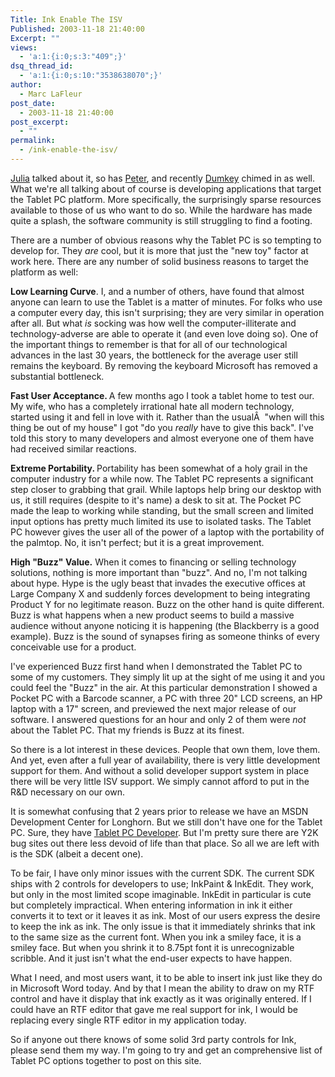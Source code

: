 ```yaml
---
Title: Ink Enable The ISV
Published: 2003-11-18 21:40:00
Excerpt: ""
views:
  - 'a:1:{i:0;s:3:"409";}'
dsq_thread_id:
  - 'a:1:{i:0;s:10:"3538638070";}'
author:
  - Marc LaFleur
post_date:
  - 2003-11-18 21:40:00
post_excerpt:
  - ""
permalink:
  - /ink-enable-the-isv/
---
```

<p><a href="http://weblogs.asp.net/jlerman/posts/32396.aspx" target=_blank>Julia</a> talked about it, so has <a href="http://kstati.com/tabula/posts/775.aspx" target=_blank>Peter</a>, and recently <a href="http://blog.monstuff.com/archives/000105.html" target=_blank>Dumkey</a> chimed in as well. What we're all talking about of course is developing applications that target the Tablet PC platform. More specifically, the surprisingly sparse resources available to those of us who want to do so. While the hardware has made quite a splash, the software community is still struggling to find a footing.</p>
<p>There are a number of obvious reasons why the Tablet PC is so tempting to develop for. They <i>are</i> cool, but it is more that just the "new toy" factor at work here. There are any number of solid business reasons to target the platform as well:</p>
<p><b>Low Learning Curve</b>. I, and a number of others, have found that almost anyone can learn to use the Tablet is a matter of minutes. For folks who use a computer every day, this isn't surprising; they are very similar in operation after all. But what <i>is</i> socking was how well the computer-illiterate and technology-adverse are able to operate it (and even love doing so). One of the important things to remember is that for all of our technological advances in the last 30 years, the bottleneck for the average user still remains the keyboard. By removing the keyboard Microsoft has removed a substantial bottleneck. </p>
<p><b>Fast User Acceptance. </b>A few months ago I took a tablet home to test our. My wife, who has a completely irrational hate all modern technology, started using it and fell in love with it. Rather than the usualÂ  "when will this thing be out of my house" I got "do you <i>really</i> have to give this back". I've told this story to many developers and almost everyone one of them have had received similar reactions.</p>
<p><b>Extreme Portability. </b>Portability has been somewhat of a holy grail in the computer industry for a while now. The Tablet PC represents a significant step closer to grabbing that grail. While laptops help bring our desktop with us, it still requires (despite to it's name) a desk to sit at. The Pocket PC made the leap to working while standing, but the small screen and limited input options has pretty much limited its use to isolated tasks. The Tablet PC however gives the user all of the power of a laptop with the portability of the palmtop. No, it isn't perfect; but it is a great improvement.</p>
<p><b>High "Buzz" Value.</b> When it comes to financing or selling technology solutions, nothing is more important than "buzz". And no, I'm not talking about hype. Hype is the ugly beast that invades the executive offices at Large Company X and suddenly forces development to being integrating Product Y for no legitimate reason. Buzz on the other hand is quite different. Buzz is what happens when a new product seems to build a massive audience without anyone noticing it is happening (the Blackberry is a good example). Buzz is the sound of synapses firing as someone thinks of every conceivable use for a product.</p>
<p>I've experienced Buzz first hand when I demonstrated the Tablet PC to some of my customers. They simply lit up at the sight of me using it and you could feel the "Buzz" in the air. At this particular demonstration I showed a Pocket PC with a Barcode scanner, a PC with three 20" LCD screens, an HP laptop with a 17" screen, and previewed the next major release of our software. I answered questions for an hour and only 2 of them were <i>not </i>about the Tablet PC. That my friends is Buzz at its finest.</p>
<p>So there is a lot interest in these devices. People that own them, love them. And yet, even after a full year of availability, there is very little development support for them. And without a solid developer support system in place there will be very little ISV support. We simply cannot afford to put in the R&D necessary on our own. </p>
<p>It is somewhat confusing that 2 years prior to release we have an MSDN Development Center for Longhorn. But we still don't have one for the Tablet PC. Sure, they have <a href="http://www.tabletpcdeveloper.com./" target=_top>Tablet PC Developer</a>. But I'm pretty sure there are Y2K bug sites out there less devoid of life than that place. So all we are left with is the SDK (albeit a decent one).</p>
<p>To be fair, I have only minor issues with the current SDK. The current SDK ships with 2 controls for developers to use; InkPaint & InkEdit. They work, but only in the most limited scope imaginable. InkEdit in particular is cute but completely impractical. When entering information in ink it either converts it to text or it leaves it as ink. Most of our users express the desire to keep the ink as ink. The only issue is that it immediately shrinks that ink to the same size as the current font. When you ink a smiley face, it is a smiley face. But when you shrink it to 8.75pt font it is unrecognizable scribble. And it just isn't what the end-user expects to have happen.</p>
<p>What I need, and most users want, it to be able to insert ink just like they do in Microsoft Word today. And by that I mean the ability to draw on my RTF control and have it display that ink exactly as it was originally entered. If I could have an RTF editor that gave me real support for ink, I would be replacing every single RTF editor in my application today.</p>
<p>So if anyone out there knows of some solid 3rd party controls for Ink, please send them my way. I'm going to try and get an comprehensive list of Tablet PC options together to post on this site. </p>